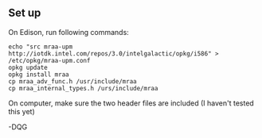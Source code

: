 ## Set up

On Edison, run following commands:

```
echo "src mraa-upm http://iotdk.intel.com/repos/3.0/intelgalactic/opkg/i586" > /etc/opkg/mraa-upm.conf
opkg update
opkg install mraa
cp mraa_adv_func.h /usr/include/mraa
cp mraa_internal_types.h /urs/include/mraa
```

On computer, make sure the two header files are included (I haven't tested this yet)

-DQG

